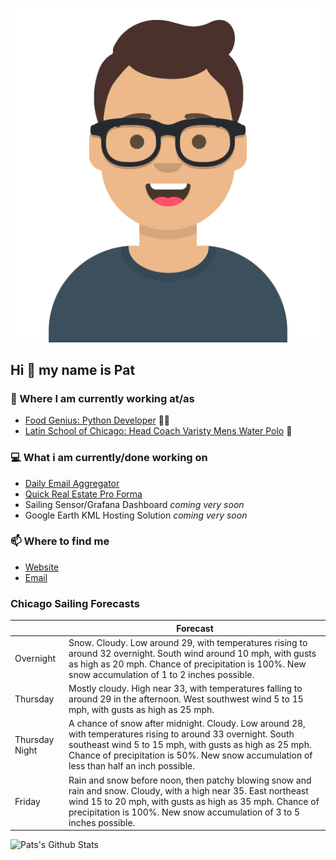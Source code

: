 [![Social banner for p-j-falconer](https://raw.githubusercontent.com/P-J-FALCONER/P-J-FALCONER/master/assets/avataaars.svg)](https://patfalconer.com/)
## Hi :wave: my name is Pat

### 💼 Where I am currently working at/as
- [Food Genius: Python Developer](https://getfoodgenius.com/) 🍔🐍
- [Latin School of Chicago: Head Coach Varisty Mens Water Polo](https://www.latinschool.org/) 🤽


### 💻 What i am currently/done working on
 - [Daily Email Aggregator](https://github.com/P-J-FALCONER/dott_daily_mail)
 - [Quick Real Estate Pro Forma](https://github.com/P-J-FALCONER/henry)
 - Sailing Sensor/Grafana Dashboard *coming very soon*
 - Google Earth KML Hosting Solution *coming very soon*

### 📫 Where to find me
 - [Website](https://patfalconer.com/)
 - [Email](mailto:patrick.j.falconer@gmail.com)


### Chicago Sailing Forecasts
|   | Forecast  |
|---|---|
| Overnight | Snow. Cloudy. Low around 29, with temperatures rising to around 32 overnight. South wind around 10 mph, with gusts as high as 20 mph. Chance of precipitation is 100%. New snow accumulation of 1 to 2 inches possible. |
| Thursday | Mostly cloudy. High near 33, with temperatures falling to around 29 in the afternoon. West southwest wind 5 to 15 mph, with gusts as high as 25 mph. |
| Thursday Night | A chance of snow after midnight. Cloudy. Low around 28, with temperatures rising to around 33 overnight. South southeast wind 5 to 15 mph, with gusts as high as 25 mph. Chance of precipitation is 50%. New snow accumulation of less than half an inch possible. |
| Friday | Rain and snow before noon, then patchy blowing snow and rain and snow. Cloudy, with a high near 35. East northeast wind 15 to 20 mph, with gusts as high as 35 mph. Chance of precipitation is 100%. New snow accumulation of 3 to 5 inches possible. |

![Pats's Github Stats](https://github-readme-stats.vercel.app/api?username=p-j-falconer&show_icons=true&theme=radical)
